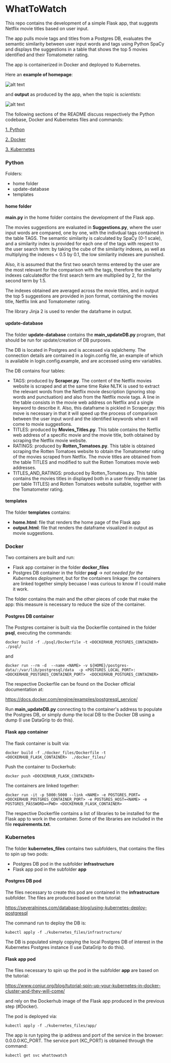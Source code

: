 # WhatToWatch
This repo contains the development of a simple Flask app, that suggests Netflix movie titles based on user input.

The app pulls movie tags and titles from a Postgres DB, evaluates the semantic similarity between user input words and tags using Python SpaCy and displays the suggestions in a table that shows the top 5 movies identified and their Tomatometer rating. 

The app is containerized in Docker and deployed to Kubernetes.

Here an **example of homepage**:

![alt text](https://github.com/chiaracapuano/WhatToWatch/blob/master/png-example/home-page.png)

and **output** as produced by the app, when the topic is *scientists*:

![alt text](https://github.com/chiaracapuano/WhatToWatch/blob/master/png-example/output.png)

The following sections of the README discuss respectively the Python codebase, Docker and Kubernetes files and commands:

[1. Python](#Python)

[2. Docker](#Docker)

[3. Kubernetes](#Kubernetes)

### Python
Folders:
* home folder
* update-database
* templates

#### home folder

**main.py** in the home folder contains the development of the Flask app. 

The movies suggestions are evaluated in **Suggestions.py**, where the user input words are compared, one by one, with the indivdual tags contained in the table TAGS. The semantic similarity is calculated by SpaCy (0-1 scale), and a similarity index is provided for each one of the tags with respect to the user search term: by taking the cube of the similarity indexes, as well as multiplying the indexes < 0.5 by 0.1, the low similarity indexes are punished.

Also, it is assumed that the first two search terms entered by the user are the most relevant for the comparison with the tags, therefore the similarity indexes calculatedfor the first search term are multiplied by 2, for the second term by 1.5. 

The indexes obtained are averaged across the movie titles, and in output the top 5 suggestions are provided in json format, containing the movies title, Netflix link and Tomatometer rating.

The library Jinja 2 is used to render the dataframe in output.

#### update-database

The folder **update-database** contains the **main_updateDB.py** program, that should be run for update/creation of DB purposes.

The DB is located in Postgres and is accessed via sqlalchemy. The connection details are contained in a login.config file, an example of which is available in login.config.example, and are accessed using env variables.

The DB contains four tables:
* TAGS: produced by **Scraper.py**. The content of the Netflix movies website is scraped and at the same time Rake NLTK is used to extract the relevant words from the Netflix movie description (ignoring stop words and punctuation) and also from the Netflix movie tags. A line in the table consists in the movie web address on Netflix and a single keyword to describe it.
Also, this dataframe is pickled in Scraper.py: this move is necessary in that it will speed up the process of comparison between the user input word and the identified keywords when it will come to movie suggestions. 
* TITLES: produced by **Movies_Titles.py**. This table contains the Netflix web address of a specific movie and the movie title, both obtained by scraping the Netflix movie website. 
* RATINGS: produced by **Rotten_Tomatoes.py**. This table is obtained scraping the Rotten Tomatoes website to obtain the Tomatometer rating of the movies scraped from Netflix. The movie titles are obtained from the table TITLES and modified to suit the Rotten Tomatoes movie web addresses. 
* TITLES_AND_RATINGS: produced by Rotten_Tomatoes.py. This table contains the movies titles in displayed both in a user friendly manner (as per table TITLES) and Rotten Tomatoes website suitable, together with the Tomatometer rating.

#### templates

The folder **templates** contains:
* **home.html**: file that renders the home page of the Flask app
* **output.html**: file that renders the dataframe visualized in output as movie suggestions.



### Docker

Two containers are built and run: 
* Flask app container in the folder **docker_files**
* Postgres DB container in the folder **psql** -> *not needed for the Kubernetes deployment*, but for the containers linkage: the containers are linked together simply becuase I was curious to know if I could make it work.

The folder contains the main and the other pieces of code that make the app: this measure is necessary to reduce the size of the container.

#### Postgres DB container 

The Postgres container is built via the Dockerfile contained in the folder **psql**, executing the commands:

```
docker build -f ./psql/Dockerfile -t <DOCKERHUB_POSTGRES_CONTAINER> ./psql/
```

and 

```
docker run --rm -d  --name <NAME> -v ${HOME}/postgres-data/:/var/lib/postgresql/data  -p <POSTGRES_LOCAL_PORT>:<DOCKERHUB_POSTGRES_CONTAINER_PORT>  <DOCKERHUB_POSTGRES_CONTAINER>
```
  
The respective Dockerfile can be found on the Docker official documentation at: 

https://docs.docker.com/engine/examples/postgresql_service/

Run **main_updateDB.py** connecting to the container's address to populate the Postgres DB, or simply dump the local DB to the Docker DB using a dump (I use DataGrip to do this).

#### Flask app container 

The flask container is built via:

```
docker build -f ./docker_files/Dockerfile -t <DOCKERHUB_FLASK_CONTAINER>  ./docker_files/
```

Push the container to Dockerhub:

```
docker push <DOCKERHUB_FLASK_CONTAINER>
```



The containers are linked together:

```
docker run -it -p 5000:5000 --link <NAME> -e POSTGRES_PORT=<DOCKERHUB_POSTGRES_CONTAINER_PORT> -e POSTGRES_HOST=<NAME> -e POSTGRES_PASSWORD=<PWD> <DOCKERHUB_FLASK_CONTAINER>
```
  
The respective Dockerfile contains a list of libraries to be installed for the Flask app to work in the container. Some of the libraries are included in the file **requirements.txt**.

### Kubernetes

The folder **kubernetes_files** contains two subfolders, that contains the files to spin up two pods:
* Postgres DB pod in the subfolder **infrastructure**
* Flask app pod in the subfolder **app** 

#### Postgres DB pod  

The files necessary to create this pod are contained in the **infrastructure** subfolder. The files are produced based on the tutorial: 

https://severalnines.com/database-blog/using-kubernetes-deploy-postgresql

The command run to deploy the DB is: 

```
kubectl apply -f ./kubernetes_files/infrastructure/
```

The DB is populated simply copying the local Postgres DB of interest in the Kubernetes Postgres instance (I use DataGrip to do this).

#### Flask app pod

The files necessary to spin up the pod in the subfolder **app** are based on the tutorial:

https://www.conjur.org/blog/tutorial-spin-up-your-kubernetes-in-docker-cluster-and-they-will-come/

and rely on the Dockerhub image of the Flask app produced in the previous step (#Docker).

The pod is deployed via:

```
kubectl apply -f ./kubernetes_files/app/ 
```

The app is run typing the ip address and port of the service in the browser: 0.0.0.0:KC_PORT. The service port (KC_PORT) is obtained through the command:

```
kubectl get svc whattowatch
```



